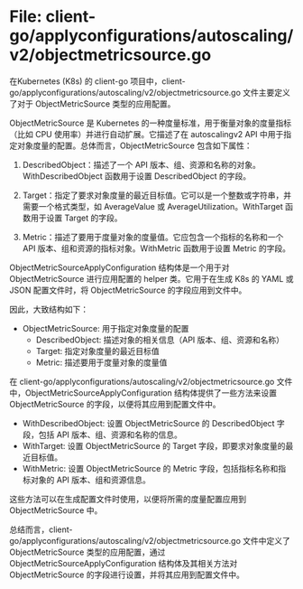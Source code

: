 # File: client-go/applyconfigurations/autoscaling/v2/objectmetricsource.go

在Kubernetes (K8s) 的 client-go 项目中，client-go/applyconfigurations/autoscaling/v2/objectmetricsource.go 文件主要定义了对于 ObjectMetricSource 类型的应用配置。

ObjectMetricSource 是 Kubernetes 的一种度量标准，用于衡量对象的度量指标（比如 CPU 使用率）并进行自动扩展。它描述了在 autoscalingv2 API 中用于指定对象度量的配置。总体而言，ObjectMetricSource 包含如下属性：

1. DescribedObject：描述了一个 API 版本、组、资源和名称的对象。WithDescribedObject 函数用于设置 DescribedObject 的字段。

2. Target：指定了要求对象度量的最近目标值。它可以是一个整数或字符串，并需要一个格式类型，如 AverageValue 或 AverageUtilization。WithTarget 函数用于设置 Target 的字段。

3. Metric：描述了要用于度量对象的度量值。它应包含一个指标的名称和一个 API 版本、组和资源的指标对象。WithMetric 函数用于设置 Metric 的字段。

ObjectMetricSourceApplyConfiguration 结构体是一个用于对 ObjectMetricSource 进行应用配置的 helper 类。它用于在生成 K8s 的 YAML 或 JSON 配置文件时，将 ObjectMetricSource 的字段应用到文件中。

因此，大致结构如下：

- ObjectMetricSource: 用于指定对象度量的配置
  - DescribedObject: 描述对象的相关信息（API 版本、组、资源和名称）
  - Target: 指定对象度量的最近目标值
  - Metric: 描述要用于度量对象的度量值

在 client-go/applyconfigurations/autoscaling/v2/objectmetricsource.go 文件中，ObjectMetricSourceApplyConfiguration 结构体提供了一些方法来设置 ObjectMetricSource 的字段，以便将其应用到配置文件中。

- WithDescribedObject: 设置 ObjectMetricSource 的 DescribedObject 字段，包括 API 版本、组、资源和名称的信息。
- WithTarget: 设置 ObjectMetricSource 的 Target 字段，即要求对象度量的最近目标值。
- WithMetric: 设置 ObjectMetricSource 的 Metric 字段，包括指标名称和指标对象的 API 版本、组和资源信息。

这些方法可以在生成配置文件时使用，以便将所需的度量配置应用到 ObjectMetricSource 中。

总结而言，client-go/applyconfigurations/autoscaling/v2/objectmetricsource.go 文件中定义了 ObjectMetricSource 类型的应用配置，通过 ObjectMetricSourceApplyConfiguration 结构体及其相关方法对 ObjectMetricSource 的字段进行设置，并将其应用到配置文件中。

